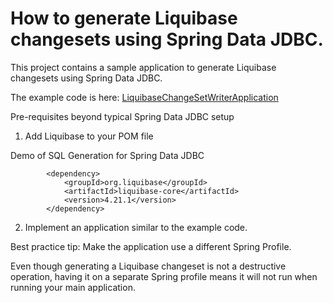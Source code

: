 # How to generate Liquibase changesets using Spring Data JDBC.   

This project contains a sample application to generate Liquibase changesets using Spring Data JDBC.   

The example code is here: [LiquibaseChangeSetWriterApplication](src/main/java/kurtniemi/liquibasechangesetdemo/app/LiquibaseChangeSetWriterApplication.java)

Pre-requisites beyond typical Spring Data JDBC setup

1) Add Liquibase to your POM file

Demo of SQL Generation for Spring Data JDBC

```
		<dependency>
			<groupId>org.liquibase</groupId>
			<artifactId>liquibase-core</artifactId>
			<version>4.21.1</version>
		</dependency>
```

2) Implement an application similar to the example code.   

Best practice tip:  Make the application use a different Spring Profile.  

Even though generating a Liquibase changeset is not a destructive operation, having it on a separate Spring profile means it will not run when running
your main application.   
